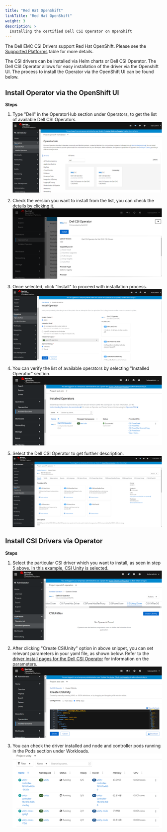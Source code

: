 ```yaml
---
title: "Red Hat OpenShift"
linkTitle: "Red Hat OpenShift"
weight: 3
description: >
  Installing the certified Dell CSI Operator on OpenShift
---
```

The Dell EMC CSI Drivers support Red Hat OpenShift.  Please see the [Supported Platforms](../../dell-csi-driver/#supported-platforms) table for more details. 

The CSI drivers can be installed via Helm charts or Dell CSI Operator.  The Dell CSI Operator allows for easy installation of the driver via the Openshift UI. The process to install the Operator via the OpenShift UI can be found below.

## Install Operator via the OpenShift UI

**Steps**

1. Type "Dell" in the OperatorHub section under Operators, to get the list of available Dell CSI Operators.
![](/images/oc1.PNG)

2. Check the version you want to install from the list, you can check the details by clicking it.
![](/images/oc2.PNG)

3. Once selected, click "Install" to proceed with installation process.
![](/images/oc3.PNG)

4. You can verify the list of available operators by selecting "Installed Operator" section.
![](/images/oc4.PNG)

5. Select the Dell CSI Operator to get further description.
![](/images/oc5.PNG)

## Install CSI Drivers via Operator

**Steps**

1. Select the particular CSI driver which you want to install, as seen in step 5 above. In this example, CSI Unity is selected.
![](/images/driver1.PNG)

2. After clicking "Create CSIUnity" option in above snippet, you can set relevant parameters in your yaml file, as shown below.  Refer to the [driver install pages for the Dell CSI Operator](../../installation/operator/#driver-install-via-dell-csi-operator) for information on the parameters.
![](/images/driver2.PNG)

3. You can check the driver installed and node and controller pods running in the Pods section under Workloads.
![](/images/driver3.png)
